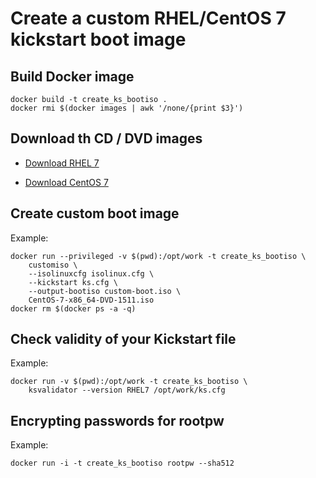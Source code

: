 Create a custom RHEL/CentOS 7 kickstart boot image
===

Build Docker image
---
```
docker build -t create_ks_bootiso .
docker rmi $(docker images | awk '/none/{print $3}')
```

Download th CD / DVD images
---

* [Download RHEL 7](https://access.redhat.com/downloads)

* [Download CentOS 7](https://www.centos.org/download/)


Create custom boot image
---

Example:
```
docker run --privileged -v $(pwd):/opt/work -t create_ks_bootiso \
    customiso \
    --isolinuxcfg isolinux.cfg \
    --kickstart ks.cfg \
    --output-bootiso custom-boot.iso \
    CentOS-7-x86_64-DVD-1511.iso
docker rm $(docker ps -a -q)
```

Check validity of your Kickstart file
---

Example:
```
docker run -v $(pwd):/opt/work -t create_ks_bootiso \
    ksvalidator --version RHEL7 /opt/work/ks.cfg
```

Encrypting passwords for rootpw
---

Example:
```
docker run -i -t create_ks_bootiso rootpw --sha512
```
